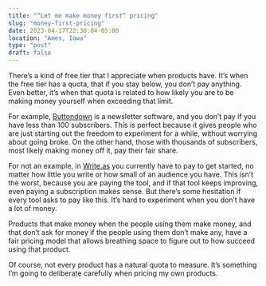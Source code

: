 ```yaml
---
title: "“Let me make money first” pricing"
slug: "money-first-pricing"
date: 2023-04-17T22:30:04-05:00
location: "Ames, Iowa"
type: "post"
draft: false
---
```


There’s a kind of free tier that I appreciate when products have. It’s when the free tier has a quota, that if you stay below, you don’t pay anything. Even better, it’s when that quota is related to how likely you are to be making money yourself when exceeding that limit.

For example, [Buttondown](https://buttondown.email/pricing) is a newsletter software, and you don’t pay if you have less than 100 subscribers. This is perfect because it gives people who are just starting out the freedom to experiment for a while, without worrying about going broke. On the other hand, those with thousands of subscribers, most likely making money off it, pay their fair share.

For not an example, in [Write.as](https://write.as/pricing) you currently have to pay to get started, no matter how little you write or how small of an audience you have. This isn’t the worst, because you are paying the tool, and if that tool keeps improving, even paying a subscription makes sense. But there’s some hesitation if every tool asks to pay like this. It’s hard to experiment when you don’t have a lot of money.

Products that make money when the people using them make money, and that don’t ask for money if the people using them don’t make any, have a fair pricing model that allows breathing space to figure out to how succeed using that product.

Of course, not every product has a natural quota to measure. It’s something I’m going to deliberate carefully when pricing my own products.
